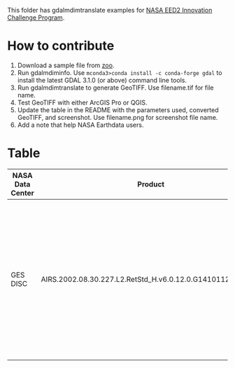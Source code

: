 This folder has gdalmdimtranslate examples for [NASA EED2 Innovation Challenge Program](https://bugs.earthdata.nasa.gov/browse/ICP-2).

# How to contribute

1. Download a sample file from [zoo](http://hdfeos.org/zoo).
2. Run gdalmdiminfo. Use ```mconda3>conda install -c conda-forge gdal``` to install the latest GDAL 3.1.0 (or above) command line tools.
3. Run gdalmdimtranslate to generate GeoTIFF. Use filename.tif for file name.
4. Test GeoTIFF with either ArcGIS Pro or QGIS.
5. Update the table in the README with the parameters used, converted GeoTIFF, and screenshot. Use filename.png for screenshot file name.
6. Add a note that help NASA Earthdata users.

# Table

| NASA Data Center | Product | Type | Parameters | Output | Plot | Note |
|------------------|---------|------|------------|---------|------|------|
| GES DISC | AIRS.2002.08.30.227.L2.RetStd_H.v6.0.12.0.G14101125810.hdf | Swath | -array "name=/swaths/L2_Standard_atmospheric&surface_product/Data Fields/topog" | [GeoTIFF](AIRS.2002.08.30.227.L2.RetStd_H.v6.0.12.0.G14101125810.hdf.tif) | n/a | It throws an error message: ```ERROR 1: An attribute with same name already exists```. Swath can't be handled with geo-location information. It's just good for quick preview of data.|


